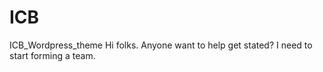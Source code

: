 # ICB
ICB_Wordpress_theme
Hi folks. Anyone want to help get stated? I need to start forming a team.
